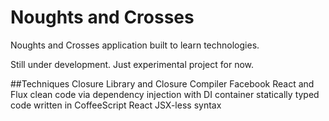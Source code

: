 # Noughts and Crosses
Noughts and Crosses application built to learn technologies.

Still under development. Just experimental project for now.

##Techniques
Closure Library and Closure Compiler
Facebook React and Flux
clean code via dependency injection with DI container
statically typed code written in CoffeeScript
React JSX-less syntax
